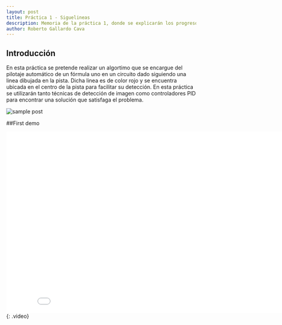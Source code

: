 ```yaml
---
layout: post
title: Práctica 1 - Siguelineas
description: Memoria de la práctica 1, donde se explicarán los progresos realizados en su desarrollo
author: Roberto Gallardo Cava
---
```


## Introducción

En esta práctica se pretende realizar un algortimo que se encargue del pilotaje automático de un fórmula uno en un circuito dado siguiendo una linea dibujada en la pista. 
Dicha linea es de color rojo y se encuentra ubicada en el centro de la pista para facilitar su detección. En esta práctica se utilizarán tanto técnicas de detección de imagen 
como controladores PID para encontrar una solución que satisfaga el problema.

![sample post]({{site.baseurl}}/images/inicio.PNG)



##First demo

<iframe width="854" height="480" src={{site.baseurl}}"/images/v1.mkv" frameborder="0" allowfullscreen></iframe>
{: .video}